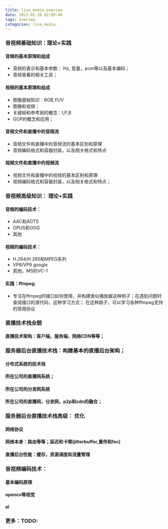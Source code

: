 ```yaml
---
title: live_media_overiew
date: 2021-02-18 02:09:48
tags: overiew
categories: live_media
---
```





### 音视频基础知识：理论+实践
#### 音频的基本原理和组成
+ 音频的表示和基本参数： Hz, 音量，pcm等以及基本编码；
+ 音频查看的相关工具； <!--more-->

#### 视频的基本原理和组成
+ 图像基础知识：RGB,YUV 
+ 图像和视频：
+ 关键帧和参考帧的概念：I,P,B
+ GOP的概念和应用；

#### 音频文件和直播中的音频流
+ 音频文件和直播中的音频流的基本区别和原理
+ 音频编码格式和容器封装，以及相关格式和特点  

#### 视频文件和直播中的视频流
+ 视频文件和直播中的视频的基本区别和原理
+ 视频编码格式和容器封装，以及相关格式和特点；  

### 音视频高级知识： 理论+实践
#### 音频的编码技术：
+ AAC和ADTS
+ OPUS和OGG
+ 其他  

#### 视频的编码技术：
+ H.264/H.265和MPEG系列
+ VP8/VP9 google
+ 其他，MS的VC-1  

#### 实践：ffmpeg:
+ 专注在ffmpeg的接口如何使用，并构建类似播放器这种例子；在遇到问题时查阅接口的源代码，这种学习方式；
在这种路子，可以学习各种ffmpeg支持的常用协议  

### 直播技术栈全貌
#### 直播技术架构：客户端，服务端，网络CDN等等；

### 服务器后台直播技术栈：构建基本的直播后台架构；
#### 分布式系统的技术栈
#### 所在公司的直播网系统；
#### 所在公司的分发网系统
#### 所在公司的直播网，分发网，p2p和cdn的融合；

### 服务器后台直播技术栈高级： 优化
#### 网络协议
#### 网络本身：路由等等；延迟和卡顿(jitterbuffer,重传和fec)
#### 直播后台性能：缓存，资源调度和流量管理

### 音视频编码技术：
#### 基本编码原理
#### opencv等视觉
#### ai

### 更多：TODO:
